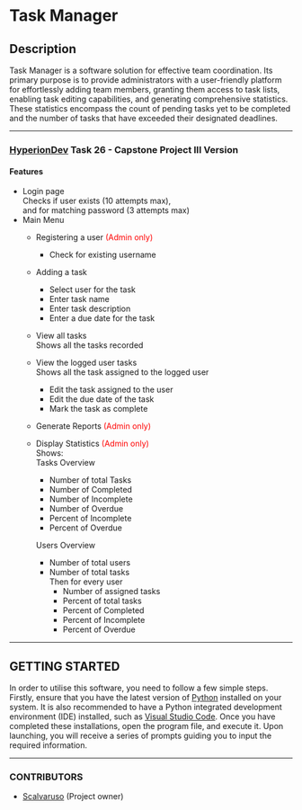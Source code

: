 # Task Manager

## Description

Task Manager is a software solution for effective team coordination. Its primary purpose is to provide administrators with a user-friendly platform for effortlessly adding team members, granting them access to task lists, enabling task editing capabilities, and generating comprehensive statistics. These statistics encompass the count of pending tasks yet to be completed and the number of tasks that have exceeded their designated deadlines.

---------------------------------------------------------------------------------------------

### [HyperionDev](https://www.hyperiondev.com/portfolio/120349/) Task 26 - Capstone Project III Version

#### Features

- Login page <br> Checks if user exists (10 attempts max),<br> and for matching password (3 attempts max)
- Main Menu
  - Registering a user <font color=red>(Admin only)</font>
    - Check for existing username
  - Adding a task
    - Select user for the task
    - Enter task name
    - Enter task description
    - Enter a due date for the task
  - View all tasks<br>Shows all the tasks recorded
  - View the logged user tasks<br>Shows all the task assigned to the logged user
    - Edit the task assigned to the user
    - Edit the due date of the task
    - Mark the task as complete
  - Generate Reports <font color=red>(Admin only)</font>
  - Display Statistics <font color=red>(Admin only)</font>
    <br>Shows:<br>Tasks Overview
    - Number of total Tasks
    - Number of Completed
    - Number of Incomplete
    - Number of Overdue
    - Percent of Incomplete
    - Percent of Overdue
    
    Users Overview
    - Number of total users
    - Number of total tasks
    <br>Then for every user
      - Number of assigned tasks
      - Percent of total tasks
      - Percent of Completed
      - Percent of Incomplete
      - Percent of Overdue

---------------------------------------------------------------------------------------------

## GETTING STARTED

In order to utilise this software, you need to follow a few simple steps. Firstly, ensure that you have the latest version of [Python](https://www.python.org/downloads/) installed on your system. It is also recommended to have a Python integrated development environment (IDE) installed, such as [Visual Studio Code](https://code.visualstudio.com/). Once you have completed these installations, open the program file, and execute it. Upon launching, you will receive a series of prompts guiding you to input the required information.

---------------------------------------------------------------------------------------------

### CONTRIBUTORS

- [Scalvaruso](https://github.com/scalvaruso) (Project owner)
